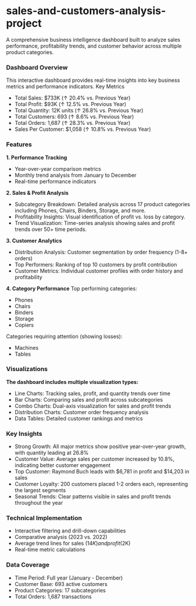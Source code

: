 # sales-and-customers-analysis-project

A comprehensive business intelligence dashboard built to analyze sales performance, profitability trends, and customer behavior across multiple product categories.

### Dashboard Overview
This interactive dashboard provides real-time insights into key business metrics and performance indicators.
Key Metrics

- Total Sales: $733K (↑ 20.4% vs. Previous Year)
- Total Profit: $93K (↑ 12.5% vs. Previous Year)
- Total Quantity: 12K units (↑ 26.8% vs. Previous Year)
- Total Customers: 693 (↑ 8.6% vs. Previous Year)
- Total Orders: 1,687 (↑ 28.3% vs. Previous Year)
- Sales Per Customer: $1,058 (↑ 10.8% vs. Previous Year)

 ### Features
**1. Performance Tracking**

- Year-over-year comparison metrics
- Monthly trend analysis from January to December
- Real-time performance indicators

**2. Sales & Profit Analysis**

- Subcategory Breakdown: Detailed analysis across 17 product categories including Phones, Chairs, Binders, Storage, and more.  
- Profitability Insights: Visual identification of profit vs. loss by category.  
- Trend Visualization: Time-series analysis showing sales and profit trends over 50+ time periods.

**3. Customer Analytics**

- Distribution Analysis: Customer segmentation by order frequency (1-8+ orders)
- Top Performers: Ranking of top 10 customers by profit contribution 
- Customer Metrics: Individual customer profiles with order history and profitability

**4. Category Performance**
Top performing categories:

- Phones
- Chairs
- Binders
- Storage
- Copiers

Categories requiring attention (showing losses):

- Machines
- Tables

### Visualizations
**The dashboard includes multiple visualization types:**

- Line Charts: Tracking sales, profit, and quantity trends over time  
- Bar Charts: Comparing sales and profit across subcategories 
- Combo Charts: Dual-axis visualization for sales and profit trends  
- Distribution Charts: Customer order frequency analysis 
- Data Tables: Detailed customer rankings and metrics


### Key Insights

- Strong Growth: All major metrics show positive year-over-year growth, with quantity leading at 26.8% 
- Customer Value: Average sales per customer increased by 10.8%, indicating better customer engagement
- Top Customer: Raymond Buch leads with $6,781 in profit and $14,203 in sales
- Customer Loyalty: 200 customers placed 1-2 orders each, representing the largest segments
- Seasonal Trends: Clear patterns visible in sales and profit trends throughout the year

 ### Technical Implementation

- Interactive filtering and drill-down capabilities
- Comparative analysis (2023 vs. 2022)
- Average trend lines for sales ($14K) and profit ($2K)
- Real-time metric calculations

 ### Data Coverage

- Time Period: Full year (January - December)
- Customer Base: 693 active customers
- Product Categories: 17 subcategories
- Total Orders: 1,687 transactions

